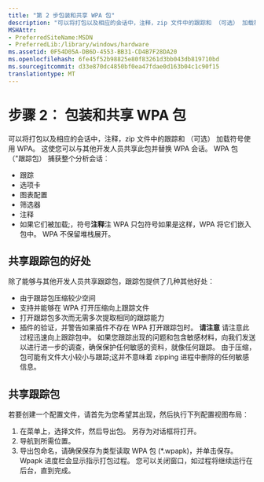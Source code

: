 ```yaml
---
title: "第 2 步包装和共享 WPA 包"
description: "可以将打包以及相应的会话中，注释，zip 文件中的跟踪和 （可选） 加载符号使用 WPA。"
MSHAttr:
- PreferredSiteName:MSDN
- PreferredLib:/library/windows/hardware
ms.assetid: 0F54D05A-DB6D-4553-BB31-CD4B7F28DA20
ms.openlocfilehash: 6fe45f52b98825e80f83261d3bb043db819710bd
ms.sourcegitcommit: d33e870dc4850bf0ea47fdae0d163b04c1c90f15
translationtype: MT
---
```

# <a name="step-2-packaging-and-sharing-wpa-packages"></a>步骤 2︰ 包装和共享 WPA 包


可以将打包以及相应的会话中，注释，zip 文件中的跟踪和 （可选） 加载符号使用 WPA。 这使您可以与其他开发人员共享此包并替换 WPA 会话。 WPA 包 （"跟踪包） 捕获整个分析会话︰

-   跟踪
-   选项卡
-   图表配置
-   筛选器
-   注释
-   如果它们被加载;，符号**注释**注 WPA 只包符号如果是这样，WPA 将它们嵌入包中。 WPA 不保留堆栈展开。

     

## <a name="benefits-of-sharing-a-trace-package"></a>共享跟踪包的好处


除了能够与其他开发人员共享跟踪包，跟踪包提供了几种其他好处︰

-   由于跟踪包压缩较少空间
-   支持并能够在 WPA 打开压缩向上跟踪文件
-   打开跟踪包多次而无需多次提取相同的跟踪能力
-   插件的验证，并警告如果插件不存在 WPA 打开跟踪包时。
    **请注意** 请注意此过程迅速向上跟踪包中。 如果您跟踪出现的问题和包含敏感材料，向我们发送以进行进一步的调查，确保保护任何敏感的资料，就像任何跟踪。 由于压缩，包可能有文件大小较小与跟踪;这并不意味着 zipping 进程中删除的任何敏感信息。

     

## <a name="sharing-a-trace-package"></a>共享跟踪包


若要创建一个配置文件，请首先为您希望其出现，然后执行下列配置视图布局︰

1.  在菜单上，选择文件，然后导出包。 另存为对话框将打开。
2.  导航到所需位置。
3.  导出包命名，请确保保存为类型读取 WPA 包 (\*.wpapk)，并单击保存。 Wpapk 进度栏会显示指示打包过程。 您可以关闭窗口，如过程将继续运行在后台，直到完成。

 

 






